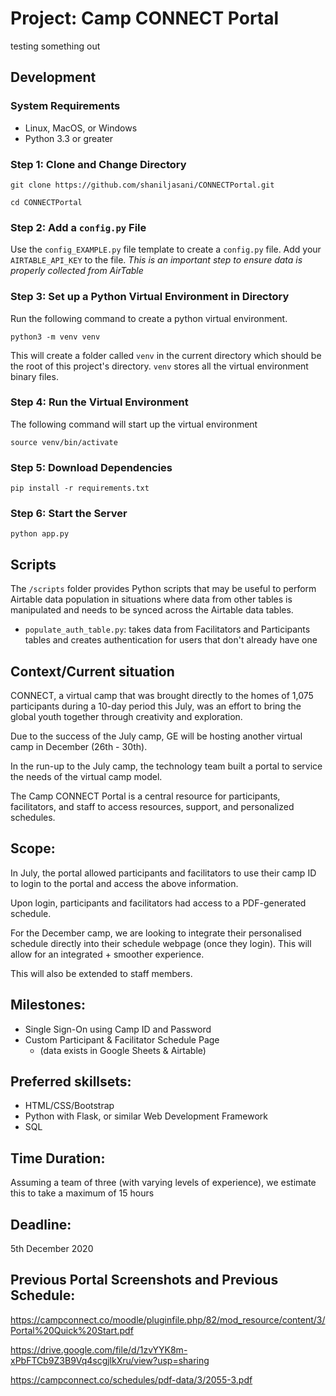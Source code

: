 # Project: Camp CONNECT Portal
testing something out
## Development

### System Requirements
* Linux, MacOS, or Windows
* Python 3.3 or greater

### Step 1: Clone and Change Directory

```
git clone https://github.com/shaniljasani/CONNECTPortal.git
```

```
cd CONNECTPortal
```
### Step 2: Add a `config.py` File
Use the `config_EXAMPLE.py` file template to create a `config.py` file. Add your `AIRTABLE_API_KEY` to the file. *This is an important step to ensure data is properly collected from AirTable*

### Step 3: Set up a Python Virtual Environment in Directory

Run the following command to create a python virtual environment.
```
python3 -m venv venv
```
This will create a folder called `venv` in the current directory which should be the root of this project's directory. `venv` stores all the virtual environment binary files.

### Step 4: Run the Virtual Environment

The following command will start up the virtual environment
```
source venv/bin/activate
```

### Step 5: Download Dependencies
```
pip install -r requirements.txt
```

### Step 6: Start the Server
```
python app.py
```

## Scripts
The `/scripts` folder provides Python scripts that may be useful to perform Airtable data population in situations where data from other tables is manipulated and needs to be synced across the Airtable data tables.

* `populate_auth_table.py`: takes data from Facilitators and Participants tables and creates authentication for users that don't already have one

## Context/Current situation

CONNECT, a virtual camp that was brought directly to the homes of 1,075 participants during a 10-day period this July, was an effort to bring the global youth together through creativity and exploration. 

Due to the success of the July camp, GE will be hosting another virtual camp in December (26th - 30th). 

In the run-up to the July camp, the technology team built a portal to service the needs of the virtual camp model.

The Camp CONNECT Portal is a central resource for participants, facilitators, and staff to access resources, support, and personalized schedules. 

## Scope:

In July, the portal allowed participants and facilitators to use their camp ID to login to the portal and access the above information. 


Upon login, participants and facilitators had access to a PDF-generated schedule. 


For the December camp, we are looking to integrate their personalised schedule directly into their schedule webpage (once they login). This will allow for an integrated + smoother experience. 


This will also be extended to staff members.

## Milestones:
* Single Sign-On using Camp ID and Password
* Custom Participant & Facilitator Schedule Page
   * (data exists in Google Sheets & Airtable)

## Preferred skillsets:
* HTML/CSS/Bootstrap
* Python with Flask, or similar Web Development Framework
* SQL 

## Time Duration:
Assuming a team of three (with varying levels of experience), we estimate this to take a maximum of 15 hours

## Deadline:
5th December 2020

## Previous Portal Screenshots and Previous Schedule:
https://campconnect.co/moodle/pluginfile.php/82/mod_resource/content/3/Portal%20Quick%20Start.pdf

https://drive.google.com/file/d/1zvYYK8m-xPbFTCb9Z3B9Vq4scgjlkXru/view?usp=sharing

https://campconnect.co/schedules/pdf-data/3/2055-3.pdf
